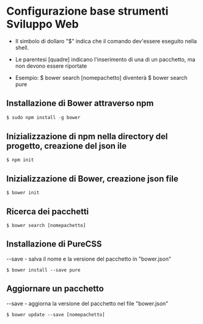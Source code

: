 # Configurazione base strumenti Sviluppo Web

* Il simbolo di dollaro "$" indica che il comando dev'essere eseguito nella shell.

* Le parentesi [quadre] indicano l'inserimento di una di un pacchetto, ma non devono essere riportate

* Esempio: 
	$ bower search [nomepachetto] diventerà 
	$ bower search pure

## Installazione di Bower attraverso npm
```javascript
$ sudo npm install -g bower
```

## Inizializzazione di npm nella directory del progetto, creazione del json ile
```shell
$ npm init
```

## Inizializzazione di Bower, creazione json file
```shell
$ bower init
```

## Ricerca dei pacchetti
```shell
$ bower search [nomepachetto]
```

## Installazione di PureCSS
--save - salva il nome e la versione del pacchetto in "bower.json"
```shell
$ bower install --save pure
```
## Aggiornare un pacchetto


--save - aggiorna la versione del pacchetto nel file "bower.json"
```shell
$ bower update --save [nomepachetto]
```